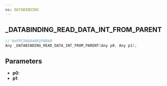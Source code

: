 ```yaml
---
ns: DATABINDING
---
```

## _DATABINDING_READ_DATA_INT_FROM_PARENT

```c
// 0xFFC566A4801F6B40
Any _DATABINDING_READ_DATA_INT_FROM_PARENT(Any p0, Any p1);
```

## Parameters
* **p0**:
* **p1**:
